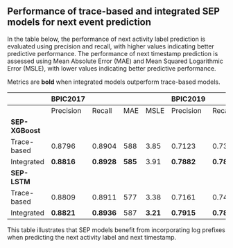 ## Performance of trace-based and integrated SEP models for next event prediction

In the table below, the performance of next activity label prediction is evaluated using precision and recall, with higher values indicating better predictive performance. The performance of next timestamp prediction is assessed using Mean Absolute Error (MAE) and Mean Squared Logarithmic  Error (MSLE), with lower values indicating better predictive performance.

Metrics are **bold** when integrated models outperform trace-based models.


|            | **BPIC2017**    |                 |                 |                 |**BPIC2019**     |                 |                 |                 | **BAC**         |                 |                 |                 |
|------------|-----------------|-----------------|-----------------|-----------------|-----------------|-----------------|-----------------|-----------------|-----------------|-----------------|-----------------|-----------------|
|            | Precision       | Recall          | MAE             | MSLE            | Precision       | Recall          | MAE             | MSLE            | Precision       | Recall          | MAE             | MSLE            |
| **SEP-XGBoost** |            |                 |                 |                 |                 |                 |                 |                 |                 |                 |                 |                 |
| Trace-based | 0.8796         | 0.8904          | 588             | 3.85            | 0.7123          | 0.7387          | 10147           | 5.62            | 0.7838          | 0.7682          | 51.80           | 0.52            |
| Integrated  | **0.8816**     | **0.8928**      | **585**         | 3.91            | **0.7882**      | **0.7836**      | 10226           | **4.68**        | **0.7870**       | **0.7847**     | 51.80           | **0.51**        |
| **SEP-LSTM**  |              |                 |                 |                 |                 |                 |                 |                 |                 |                 |                 |                 |
| Trace-based | 0.8809         | 0.8911          | 577             | 3.38            | 0.7161          | 0.7424          | 10330           | 5.55            | 0.7799          | 0.7657          | 52.32           | 0.52            |
| Integrated  | **0.8821**     | **0.8936**      | 587             | **3.21**        | **0.7915**      | **0.7836**      | 10771           | **5.12**        | **0.7875**       | **0.7803**     | 52.74           | 0.54            |

This table illustrates that SEP models benefit from incorporating log prefixes when predicting the next activity label and next timestamp.
